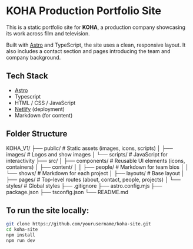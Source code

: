# KOHA Production Portfolio Site

This is a static portfolio site for **KOHA**, a production company showcasing its work across film and television.

Built with [Astro](https://astro.build/) and TypeScript, the site uses a clean, responsive layout. It also includes a contact section and pages introducing the team and company background.

## Tech Stack

- [Astro](https://astro.build/)
- Typescript
- HTML / CSS / JavaScript
- [Netlify](https://www.netlify.com/) (deployment)
- Markdown (for content)

## Folder Structure

KOHA_V1/
├── public/                     # Static assets (images, icons, scripts)
│   ├── images/                 # Logos and show images
│   └── scripts/                # JavaScript for interactivity
├── src/
│   ├── components/             # Reusable UI elements (icons, containers)
│   ├── content/
│   │   ├── people/             # Markdown for team bios 
│   │   └── shows/              # Markdown for each project
│   ├── layouts/                # Base layout
│   ├── pages/                  # Top-level routes (about, contact, people, projects)
│   └── styles/                 # Global styles
├── .gitignore
├── astro.config.mjs
├── package.json
├── tsconfig.json
└── README.md

## To run the site locally:

```bash
git clone https://github.com/yourusername/koha-site.git
cd koha-site
npm install
npm run dev

